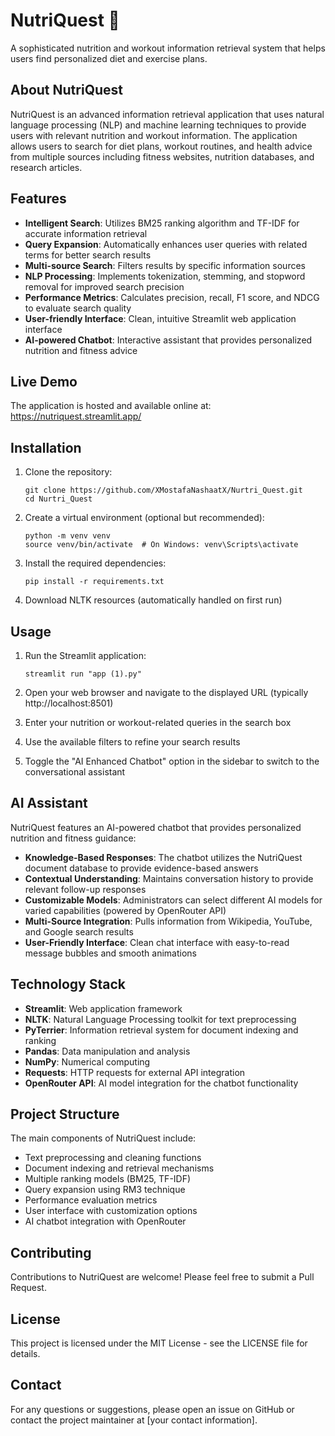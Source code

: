 # NutriQuest 💪

A sophisticated nutrition and workout information retrieval system that helps users find personalized diet and exercise plans.

## About NutriQuest

NutriQuest is an advanced information retrieval application that uses natural language processing (NLP) and machine learning techniques to provide users with relevant nutrition and workout information. The application allows users to search for diet plans, workout routines, and health advice from multiple sources including fitness websites, nutrition databases, and research articles.

## Features

- **Intelligent Search**: Utilizes BM25 ranking algorithm and TF-IDF for accurate information retrieval
- **Query Expansion**: Automatically enhances user queries with related terms for better search results
- **Multi-source Search**: Filters results by specific information sources
- **NLP Processing**: Implements tokenization, stemming, and stopword removal for improved search precision
- **Performance Metrics**: Calculates precision, recall, F1 score, and NDCG to evaluate search quality
- **User-friendly Interface**: Clean, intuitive Streamlit web application interface
- **AI-powered Chatbot**: Interactive assistant that provides personalized nutrition and fitness advice

## Live Demo

The application is hosted and available online at:
https://nutriquest.streamlit.app/

## Installation

1. Clone the repository:

   ```
   git clone https://github.com/XMostafaNashaatX/Nurtri_Quest.git
   cd Nurtri_Quest
   ```

2. Create a virtual environment (optional but recommended):

   ```
   python -m venv venv
   source venv/bin/activate  # On Windows: venv\Scripts\activate
   ```

3. Install the required dependencies:

   ```
   pip install -r requirements.txt
   ```

4. Download NLTK resources (automatically handled on first run)

## Usage

1. Run the Streamlit application:

   ```
   streamlit run "app (1).py"
   ```

2. Open your web browser and navigate to the displayed URL (typically http://localhost:8501)

3. Enter your nutrition or workout-related queries in the search box

4. Use the available filters to refine your search results

5. Toggle the "AI Enhanced Chatbot" option in the sidebar to switch to the conversational assistant

## AI Assistant

NutriQuest features an AI-powered chatbot that provides personalized nutrition and fitness guidance:

- **Knowledge-Based Responses**: The chatbot utilizes the NutriQuest document database to provide evidence-based answers
- **Contextual Understanding**: Maintains conversation history to provide relevant follow-up responses
- **Customizable Models**: Administrators can select different AI models for varied capabilities (powered by OpenRouter API)
- **Multi-Source Integration**: Pulls information from Wikipedia, YouTube, and Google search results
- **User-Friendly Interface**: Clean chat interface with easy-to-read message bubbles and smooth animations

## Technology Stack

- **Streamlit**: Web application framework
- **NLTK**: Natural Language Processing toolkit for text preprocessing
- **PyTerrier**: Information retrieval system for document indexing and ranking
- **Pandas**: Data manipulation and analysis
- **NumPy**: Numerical computing
- **Requests**: HTTP requests for external API integration
- **OpenRouter API**: AI model integration for the chatbot functionality

## Project Structure

The main components of NutriQuest include:

- Text preprocessing and cleaning functions
- Document indexing and retrieval mechanisms
- Multiple ranking models (BM25, TF-IDF)
- Query expansion using RM3 technique
- Performance evaluation metrics
- User interface with customization options
- AI chatbot integration with OpenRouter

## Contributing

Contributions to NutriQuest are welcome! Please feel free to submit a Pull Request.

## License

This project is licensed under the MIT License - see the LICENSE file for details.

## Contact

For any questions or suggestions, please open an issue on GitHub or contact the project maintainer at [your contact information].

